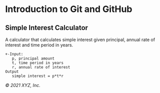 # Introduction to Git and GitHub

## Simple Interest Calculator

A calculator that calculates simple interest given principal, annual rate of interest and time period in years.

```
+-Input:
   p, principal amount
   t, time period in years
   r, annual rate of interest
Output
   simple interest = p*t*r
```

_© 2021 XYZ, Inc._
